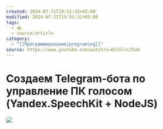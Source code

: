 ```yaml
---
created: 2024-07-21T19:51:32+03:00
modified: 2024-07-21T19:51:32+03:00
tags:
  - 📥
  - source/article
category:
  - "[[Программирование|programing]]"
source: https://www.youtube.com/watch?v=65i5lcc2SaU
---
```


# Создаем Telegram-бота по управление ПК голосом (Yandex.SpeechKit + NodeJS)

![](https://www.youtube.com/watch?v=65i5lcc2SaU)